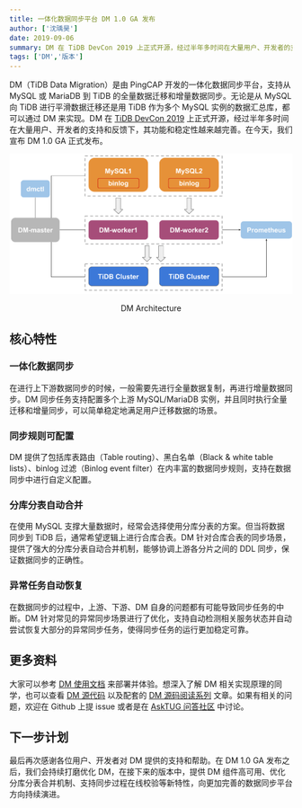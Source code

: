 ```yaml
---
title: 一体化数据同步平台 DM 1.0 GA 发布
author: ['沈瑀昊']
date: 2019-09-06
summary: DM 在 TiDB DevCon 2019 上正式开源，经过半年多时间在大量用户、开发者的支持和反馈下，今天我们宣布 DM 1.0 GA 正式发布。
tags: ['DM','版本']
---
```


DM（TiDB Data Migration）是由 PingCAP 开发的一体化数据同步平台，支持从 MySQL 或 MariaDB 到 TiDB 的全量数据迁移和增量数据同步。无论是从 MySQL 向 TiDB 进行平滑数据迁移还是用 TiDB 作为多个 MySQL 实例的数据汇总库，都可以通过 DM 来实现。DM 在 [TiDB DevCon 2019](https://pingcap.com/community-cn/devcon2019/) 上正式开源，经过半年多时间在大量用户、开发者的支持和反馈下，其功能和稳定性越来越完善。在今天，我们宣布 DM 1.0 GA 正式发布。

![DM Architecture](media/dm-1.0-ga/1.png)

<center>DM Architecture</center>

## 核心特性

### 一体化数据同步

在进行上下游数据同步的时候，一般需要先进行全量数据复制，再进行增量数据同步。DM 同步任务支持配置多个上游 MySQL/MariaDB 实例，并且同时执行全量迁移和增量同步，可以简单稳定地满足用户迁移数据的场景。

### 同步规则可配置

DM 提供了包括库表路由（Table routing）、黑白名单（Black & white table lists）、binlog 过滤（Binlog event filter）在内丰富的数据同步规则，支持在数据同步中进行自定义配置。

### 分库分表自动合并

在使用 MySQL 支撑大量数据时，经常会选择使用分库分表的方案。但当将数据同步到 TiDB 后，通常希望逻辑上进行合库合表。DM 针对合库合表的同步场景，提供了强大的分库分表自动合并机制，能够协调上游各分片之间的 DDL 同步，保证数据同步的正确性。

### 异常任务自动恢复

在数据同步的过程中，上游、下游、DM 自身的问题都有可能导致同步任务的中断。DM 针对常见的异常同步场景进行了优化，支持自动检测相关服务状态并自动尝试恢复大部分的异常同步任务，使得同步任务的运行更加稳定可靠。

## 更多资料

大家可以参考 [DM 使用文档](https://pingcap.com/docs-cn/v3.0/reference/tools/data-migration/deploy/) 来部署并体验。想深入了解 DM 相关实现原理的同学，也可以查看 [DM 源代码](https://github.com/pingcap/dm) 以及配套的 [DM 源码阅读系列](https://pingcap.com/blog-cn/#DM-%E6%BA%90%E7%A0%81%E9%98%85%E8%AF%BB) 文章。如果有相关的问题，欢迎在 Github 上提 issue 或者是在 [AskTUG 问答社区](https://asktug.com/) 中讨论。

## 下一步计划

最后再次感谢各位用户、开发者对 DM 提供的支持和帮助。在 DM 1.0 GA 发布之后，我们会持续打磨优化 DM，在接下来的版本中，提供 DM 组件高可用、优化分库分表合并机制、支持同步过程在线校验等新特性，向更加完善的数据同步平台方向持续演进。


